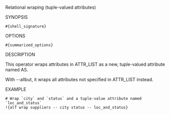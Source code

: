
Relational wraping (tuple-valued attributes)

SYNOPSIS

    #{shell_signature}

OPTIONS

    #{summarized_options}

DESCRIPTION

This operator wraps attributes in ATTR_LIST as a new, tuple-valued
attribute named AS.

With --allbut, it wraps all attributes not specified in ATTR_LIST instead.

EXAMPLE

    # Wrap `city` and `status` and a tuple-value attribute named `loc_and_status` 
    !{alf wrap suppliers -- city status -- loc_and_status}

